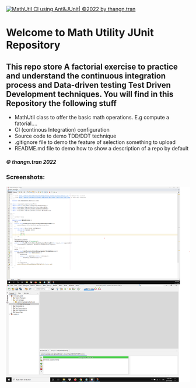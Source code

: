 [![MathUtil CI using Ant&JUnit| ©2022 by thangn.tran](https://github.com/thangtn2101/math-util/actions/workflows/mathutil-ci.yml/badge.svg)](https://github.com/thangtn2101/math-util/actions/workflows/mathutil-ci.yml)
# Welcome to Math Utility JUnit Repository
## This repo store A factorial exercise to practice and understand the continuous integration process and Data-driven testing Test Driven Development techniques. You will find in this Repository the following stuff

* MathUtil class to offer the basic math operations. E.g compute a fatorial....
* CI (continous Integration) configuration
* Source code to demo TDD/DDT technique
* .gitignore file to demo the feature of selection something to upload 
* README.md file to demo how to show a description of a repo by default

##### © thangn.tran 2022

### Screenshots:
![DTT with TDD using JUnit](https://github.com/thangtn2101/math-util-junit5/blob/main/images/Screenshot%202022-03-17%20202008.png)